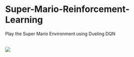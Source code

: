 # Super-Mario-Reinforcement-Learning
Play the Super Mario Environment using Dueling DQN
<br><br><br>
![](https://github.com/rohan1198/Super-Mario-Reinforcement-Learning/blob/main/rohan-MarioDuelingDQN/mario.gif)
